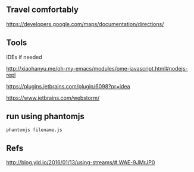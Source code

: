 Travel comfortably
--------

https://developers.google.com/maps/documentation/directions/


Tools
-----

IDEs if needed 

http://xiaohanyu.me/oh-my-emacs/modules/ome-javascript.html#nodejs-repl

https://plugins.jetbrains.com/plugin/6098?pr=idea

https://www.jetbrains.com/webstorm/


run using phantomjs
--

```
phantomjs filename.js
```

Refs
-------

http://blog.yld.io/2016/01/13/using-streams/#.WAE-9JMrJP0
